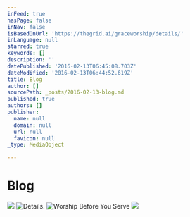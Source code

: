 ```yaml
---
inFeed: true
hasPage: false
inNav: false
isBasedOnUrl: 'https://thegrid.ai/graceworship/details/'
inLanguage: null
starred: true
keywords: []
description: ''
datePublished: '2016-02-13T06:45:08.703Z'
dateModified: '2016-02-13T06:44:52.619Z'
title: Blog
author: []
sourcePath: _posts/2016-02-13-blog.md
published: true
authors: []
publisher:
  name: null
  domain: null
  url: null
  favicon: null
_type: MediaObject

---
```

# Blog
![](https://the-grid-user-content.s3-us-west-2.amazonaws.com/aadfc3f2-7d41-4362-8531-7efa6191a9e6.jpg)
![Details.](https://s3-us-west-2.amazonaws.com/the-grid-img/p/1fa2b81f3de667810abe0332c3e14cb1afd08f6a.jpg)
![Worship Before You Serve](https://s3-us-west-2.amazonaws.com/the-grid-img/p/cb3c6de658ebda0cf85ac787531bda31afd17091.jpg)
![](https://s3-us-west-2.amazonaws.com/the-grid-img/p/fdf5de186f32628a6e318ac451e9789c32eff601.jpg)